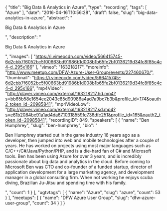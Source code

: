 {
  "title": "Big Data & Analytics in Azure",
  "type": "recording",
  "tags": [
    "Azure"
  ],
  "date": "2016-04-16T10:56:28",
  "draft": false,
  "slug": "big-data-analytics-in-azure",
  "abstract": "<p>Big Data & Analytics in Azure</p>",
  "description": "<p>Big Data & Analytics in Azure</p>",
  "images": [
    "https://i.vimeocdn.com/video/566415745-6d2cbb7f6052bc5f00663bd91986b1d008b1b65fe2bf0136219d34fc8f85c4c4-d_295x166"
  ],
  "vimeo": "163218217",
  "moreinfo": "http://www.meetup.com/DFW-Azure-User-Group/events/227460670/",
  "thumbnail": "https://i.vimeocdn.com/video/566415745-6d2cbb7f6052bc5f00663bd91986b1d008b1b65fe2bf0136219d34fc8f85c4c4-d_295x166",
  "mp4Video": "http://player.vimeo.com/external/163218217.hd.mp4?s=bb65b58e1654ee2043c85d90986a4ad7a9bc7b3b&profile_id=174&oauth2_token_id=20985841",
  "mp4VideoLow": "http://player.vimeo.com/external/163218217.sd.mp4?s=e61b2084be91a1ad4da6710318559fe736dfc251&profile_id=165&oauth2_token_id=20985841",
  "recordingID": 849,
  "speakers": [
    {
      "name": "Ben Humphrey",
      "slug": "ben-humphrey",
      "bio": "<p>Ben Humphrey started out in the game industry 16 years ago as a developer, then jumped into web and mobile technologies after a couple of years. He has worked on projects using most major languages such as C/C++/C#/Java/Python/PHP, and is a die-hard fan of C# and Microsoft tools. Ben has been using Azure for over 3 years, and is incredibly passionate about big data and analytics in the cloud. Before coming to Microsoft Ben was CTO and co-founder of a funded startup, director of application development for a large marketing agency, and development manager in a global consulting firm. When not working he enjoys scuba diving, Brazilian Ju-Jitsu and spending time with his family. </p>",
      "count": 1
    }
  ],
  "ugtvtags": [
    {
      "name": "Azure",
      "slug": "azure",
      "count": 53
    }
  ],
  "meetups": [
    {
      "name": "DFW Azure User Group",
      "slug": "dfw-azure-user-group",
      "count": 34
    }
  ]
}